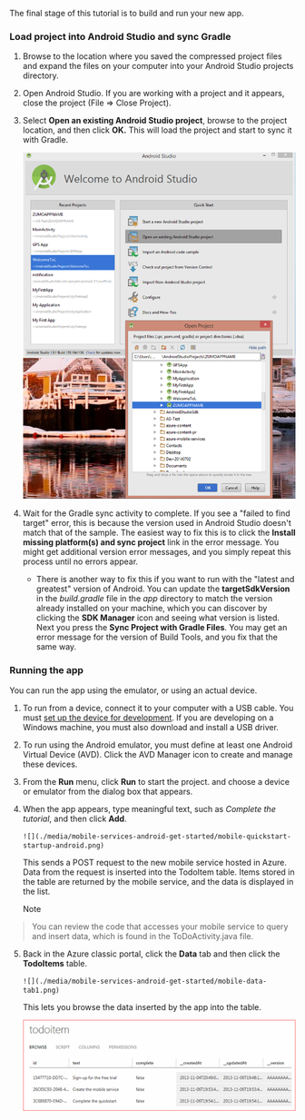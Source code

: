 The final stage of this tutorial is to build and run your new app.

### Load project into Android Studio and sync Gradle
1. Browse to the location where you saved the compressed project files and expand the files on your computer into your Android Studio projects directory.

2. Open Android Studio. If you are working with a project and it appears, close the project (File => Close Project).

3. Select **Open an existing Android Studio project**, browse to the project location, and then click **OK.** This will load the project and start to sync it with Gradle.

     ![](./media/mobile-services-android-get-started/android-studio-import-project.png)

4. Wait for the Gradle sync activity to complete. If you see a "failed to find target" error, this is because the version used in Android Studio doesn't match that of the sample. The easiest way to fix this is to click the **Install missing platform(s) and sync project** link in the error message. You might get additional version error messages, and you simply repeat this process until no errors appear.

   * There is another way to fix this if you want to run with the "latest and greatest" version of Android. You can update the **targetSdkVersion** in the *build.gradle* file in the *app* directory to match the version already installed on your machine, which you can discover by clicking the **SDK Manager** icon and seeing what version is listed. Next you press the **Sync Project with Gradle Files**. You may get an error message for the version of Build Tools, and you fix that the same way.


### Running the app
You can run the app using the emulator, or using an actual device.

1. To run from a device, connect it to your computer with a USB cable. You must [set up the device for development](https://developer.android.com/training/basics/firstapp/running-app.html). If you are developing on a Windows machine, you must also download and install a USB driver.

2. To run using the Android emulator, you must define at least one Android Virtual Device (AVD). Click the AVD Manager icon to create and manage these devices.

3. From the **Run** menu, click **Run** to start the project. and choose a device or emulator from the dialog box that appears.

4. When the app appears, type meaningful text, such as *Complete the tutorial*, and then click **Add**.

       ![](./media/mobile-services-android-get-started/mobile-quickstart-startup-android.png)

    This sends a POST request to the new mobile service hosted in Azure. Data from the request is inserted into the TodoItem table. Items stored in the table are returned by the mobile service, and the data is displayed in the list.

   > [!NOTE]
> You can review the code that accesses your mobile service to query and insert data, which is found in the ToDoActivity.java file.
> 
5. Back in the Azure classic portal, click the **Data** tab and then click the **TodoItems** table.

       ![](./media/mobile-services-android-get-started/mobile-data-tab1.png)

    This lets you browse the data inserted by the app into the table.

    ![](./media/mobile-services-android-get-started/mobile-data-browse.png)

